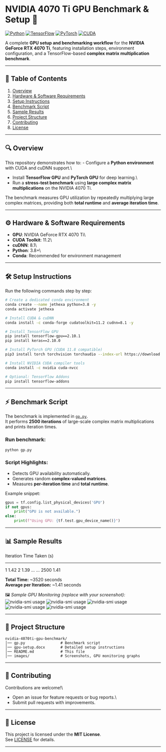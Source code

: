 # NVIDIA 4070 Ti GPU Benchmark & Setup 🚀

[![Python](https://img.shields.io/badge/Python-3.8+-blue.svg)](https://www.python.org/)
[![TensorFlow](https://img.shields.io/badge/TensorFlow-2.10-orange.svg)](https://www.tensorflow.org/)
[![PyTorch](https://img.shields.io/badge/PyTorch-cu118-red.svg)](https://pytorch.org/)
[![CUDA](https://img.shields.io/badge/CUDA-11.2-green.svg)](https://developer.nvidia.com/cuda-toolkit)

A complete **GPU setup and benchmarking workflow** for the **NVIDIA
GeForce RTX 4070 Ti**, featuring installation steps, environment
configuration, and a TensorFlow-based **complex matrix multiplication
benchmark**.

------------------------------------------------------------------------

## 📖 Table of Contents

1.  [Overview](#-overview)
2.  [Hardware & Software
    Requirements](#-hardware--software-requirements)
3.  [Setup Instructions](#-setup-instructions)
4.  [Benchmark Script](#-benchmark-script)
5.  [Sample Results](#-sample-results)
6.  [Project Structure](#-project-structure)
7.  [Contributing](#-contributing)
8.  [License](#-license)

------------------------------------------------------------------------

## 🔍 Overview

This repository demonstrates how to: - Configure a **Python
environment** with CUDA and cuDNN support.\
- Install **TensorFlow GPU** and **PyTorch GPU** for deep learning.\
- Run a **stress-test benchmark** using **large complex matrix
multiplications** on the NVIDIA 4070 Ti.

The benchmark measures GPU utilization by repeatedly multiplying large
complex matrices, providing both **total runtime** and **average
iteration time**.

------------------------------------------------------------------------

## ⚙️ Hardware & Software Requirements

-   **GPU**: NVIDIA GeForce RTX 4070 Ti\
-   **CUDA Toolkit**: 11.2\
-   **cuDNN**: 8.1\
-   **Python**: 3.8+\
-   **Conda**: Recommended for environment management

------------------------------------------------------------------------

## 🛠 Setup Instructions

Run the following commands step by step:

``` bash
# Create a dedicated conda environment
conda create --name jethexa python=3.8 -y
conda activate jethexa

# Install CUDA & cuDNN
conda install -c conda-forge cudatoolkit=11.2 cudnn=8.1 -y

# Install TensorFlow GPU
pip install tensorflow-gpu==2.10.1 
pip install keras==2.10.0

# Install PyTorch GPU (CUDA 11.8 compatible)
pip3 install torch torchvision torchaudio --index-url https://download.pytorch.org/whl/cu118

# Install NVIDIA CUDA compiler tools
conda install -c nvidia cuda-nvcc

# Optional: TensorFlow Addons
pip install tensorflow-addons
```

------------------------------------------------------------------------

## ⚡ Benchmark Script

The benchmark is implemented in [`gp.py`](gp.py).\
It performs **2500 iterations** of large-scale complex matrix
multiplications and prints iteration times.

### Run benchmark:

``` bash
python gp.py
```

### Script Highlights:

-   Detects GPU availability automatically.
-   Generates random **complex-valued matrices**.
-   Measures **per-iteration time** and **total runtime**.

Example snippet:

``` python
gpus = tf.config.list_physical_devices('GPU')
if not gpus:
    print("GPU is not available.")
else:
    print(f"Using GPU: {tf.test.gpu_device_name()}")
```

------------------------------------------------------------------------

## 📊 Sample Results

  Iteration   Time Taken (s)
  ----------- ----------------
  1           1.42
  2           1.39
  ...         ...
  2500        1.41

**Total Time:** \~3520 seconds\
**Average per Iteration:** \~1.41 seconds

🖼️ *Sample GPU Monitoring (replace with your screenshot):*\
![nvidia-smi usage](./images/nvidia-smi1.png)
![nvidia-smi usage](./images/nvidia-smi2.png)
![nvidia-smi usage](./images/nvidia-smi3.png)
![nvidia-smi usage](./images/nvidia-smi4.png)
![nvidia-smi usage](./images/nvidia-smi5.png)

------------------------------------------------------------------------

## 📂 Project Structure

    nvidia-4070ti-gpu-benchmark/
    │── gp.py                # Benchmark script
    │── gpu-setup.docx       # Detailed setup instructions
    │── README.md            # This file
    │── images/              # Screenshots, GPU monitoring graphs
                 
------------------------------------------------------------------------

## 🤝 Contributing

Contributions are welcome!\
- Open an issue for feature requests or bug reports.\
- Submit pull requests with improvements.

------------------------------------------------------------------------

## 📜 License

This project is licensed under the **MIT License**.\
See [LICENSE](LICENSE) for details.

------------------------------------------------------------------------
